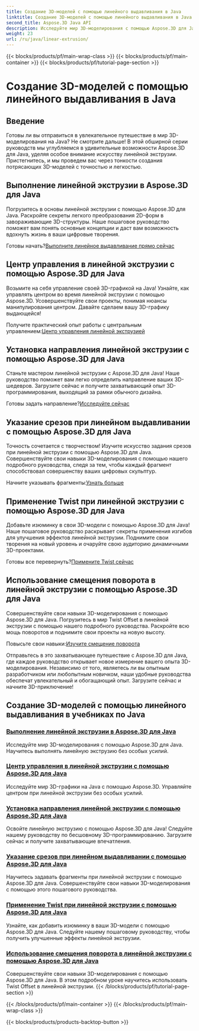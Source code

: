 ```yaml
---
title: Создание 3D-моделей с помощью линейного выдавливания в Java
linktitle: Создание 3D-моделей с помощью линейного выдавливания в Java
second_title: Aspose.3D Java API
description: Исследуйте мир 3D-моделирования с помощью Aspose.3D для Java. Освойте линейную экструзию без особых усилий. Центр управления, установка направления, указание фрагментов, применение поворота и многое другое!
weight: 23
url: /ru/java/linear-extrusion/
---
```


{{< blocks/products/pf/main-wrap-class >}}
{{< blocks/products/pf/main-container >}}
{{< blocks/products/pf/tutorial-page-section >}}

# Создание 3D-моделей с помощью линейного выдавливания в Java

## Введение


Готовы ли вы отправиться в увлекательное путешествие в мир 3D-моделирования на Java? Не смотрите дальше! В этой обширной серии руководств мы углубляемся в удивительные возможности Aspose.3D для Java, уделяя особое внимание искусству линейной экструзии. Пристегнитесь, и мы проведем вас через тонкости создания потрясающих 3D-моделей с точностью и легкостью.

## Выполнение линейной экструзии в Aspose.3D для Java

Погрузитесь в основы линейной экструзии с помощью Aspose.3D для Java. Раскройте секреты легкого преобразования 2D-форм в завораживающие 3D-структуры. Наше пошаговое руководство поможет вам понять основные концепции и даст вам возможность вдохнуть жизнь в ваши цифровые творения.

 Готовы начать?[Выполните линейное выдавливание прямо сейчас](./performing-linear-extrusion/)

## Центр управления в линейной экструзии с помощью Aspose.3D для Java

Возьмите на себя управление своей 3D-графикой на Java! Узнайте, как управлять центром во время линейной экструзии с помощью Aspose.3D. Усовершенствуйте свои проекты, понимая нюансы манипулирования центром. Давайте сделаем вашу 3D-графику выдающейся!

 Получите практический опыт работы с центральным управлением:[Центр управления линейной экструзией](./controlling-center/)

## Установка направления линейной экструзии с помощью Aspose.3D для Java

Станьте мастером линейной экструзии с Aspose.3D для Java! Наше руководство поможет вам легко определить направление ваших 3D-шедевров. Загрузите сейчас и получите захватывающий опыт 3D-программирования, выходящий за рамки обычного дизайна.

 Готовы задать направление?[Исследуйте сейчас](./setting-direction/)

## Указание срезов при линейном выдавливании с помощью Aspose.3D для Java

Точность сочетается с творчеством! Изучите искусство задания срезов при линейной экструзии с помощью Aspose.3D для Java. Совершенствуйте свои навыки 3D-моделирования с помощью нашего подробного руководства, следя за тем, чтобы каждый фрагмент способствовал совершенству ваших цифровых скульптур.

 Начните указывать фрагменты:[Узнать больше](./specifying-slices/)

## Применение Twist при линейной экструзии с помощью Aspose.3D для Java

Добавьте изюминку в свои 3D-модели с помощью Aspose.3D для Java! Наше пошаговое руководство раскрывает секреты применения изгибов для улучшения эффектов линейной экструзии. Поднимите свои творения на новый уровень и очаруйте свою аудиторию динамичными 3D-проектами.

 Готовы все перевернуть?[Примените Twist сейчас](./applying-twist/)

## Использование смещения поворота в линейной экструзии с помощью Aspose.3D для Java

Совершенствуйте свои навыки 3D-моделирования с помощью Aspose.3D для Java. Погрузитесь в мир Twist Offset в линейной экструзии с помощью нашего подробного руководства. Раскройте всю мощь поворотов и поднимите свои проекты на новую высоту.

 Повысьте свои навыки:[Изучите смещение поворота](./using-twist-offset/)

Отправьтесь в это захватывающее путешествие с Aspose.3D для Java, где каждое руководство открывает новое измерение вашего опыта 3D-моделирования. Независимо от того, являетесь ли вы опытным разработчиком или любопытным новичком, наши удобные руководства обеспечат увлекательный и обогащающий опыт. Загрузите сейчас и начните 3D-приключение!
## Создание 3D-моделей с помощью линейного выдавливания в учебниках по Java
### [Выполнение линейной экструзии в Aspose.3D для Java](./performing-linear-extrusion/)
Исследуйте мир 3D-моделирования с помощью Aspose.3D для Java. Научитесь выполнять линейную экструзию без особых усилий.
### [Центр управления в линейной экструзии с помощью Aspose.3D для Java](./controlling-center/)
Исследуйте мир 3D-графики на Java с помощью Aspose.3D. Управляйте центром при линейной экструзии без особых усилий.
### [Установка направления линейной экструзии с помощью Aspose.3D для Java](./setting-direction/)
Освойте линейную экструзию с помощью Aspose.3D для Java! Следуйте нашему руководству по бесшовному 3D-программированию. Загрузите сейчас и получите захватывающие впечатления.
### [Указание срезов при линейном выдавливании с помощью Aspose.3D для Java](./specifying-slices/)
Научитесь задавать фрагменты при линейной экструзии с помощью Aspose.3D для Java. Совершенствуйте свои навыки 3D-моделирования с помощью этого пошагового руководства.
### [Применение Twist при линейной экструзии с помощью Aspose.3D для Java](./applying-twist/)
Узнайте, как добавить изюминку в ваши 3D-модели с помощью Aspose.3D для Java. Следуйте нашему пошаговому руководству, чтобы получить улучшенные эффекты линейной экструзии.
### [Использование смещения поворота в линейной экструзии с помощью Aspose.3D для Java](./using-twist-offset/)
Совершенствуйте свои навыки 3D-моделирования с помощью Aspose.3D для Java. В этом подробном уроке научитесь использовать Twist Offset в линейной экструзии.
{{< /blocks/products/pf/tutorial-page-section >}}

{{< /blocks/products/pf/main-container >}}
{{< /blocks/products/pf/main-wrap-class >}}

{{< blocks/products/products-backtop-button >}}
